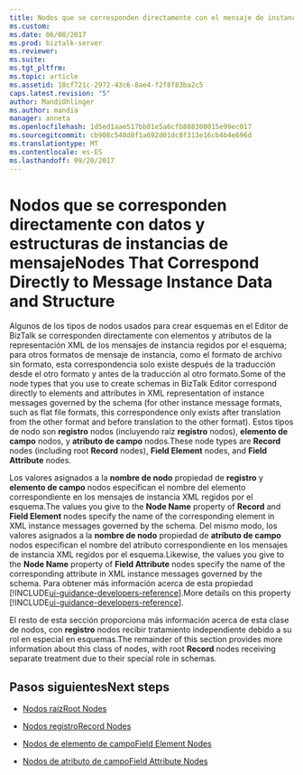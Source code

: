 ```yaml
---
title: Nodos que se corresponden directamente con el mensaje de instancia de datos y la estructura | Documentos de Microsoft
ms.custom: 
ms.date: 06/08/2017
ms.prod: biztalk-server
ms.reviewer: 
ms.suite: 
ms.tgt_pltfrm: 
ms.topic: article
ms.assetid: 18cf721c-2972-43c6-8ae4-f2f8f83ba2c5
caps.latest.revision: "5"
author: MandiOhlinger
ms.author: mandia
manager: anneta
ms.openlocfilehash: 1d5ed1aae517bb81e5a6cfb888300015e99ec017
ms.sourcegitcommit: cb908c540d8f1a692d01dc8f313e16cb4b4e696d
ms.translationtype: MT
ms.contentlocale: es-ES
ms.lasthandoff: 09/20/2017
---
```

# <a name="nodes-that-correspond-directly-to-message-instance-data-and-structure"></a><span data-ttu-id="9aa43-102">Nodos que se corresponden directamente con datos y estructuras de instancias de mensaje</span><span class="sxs-lookup"><span data-stu-id="9aa43-102">Nodes That Correspond Directly to Message Instance Data and Structure</span></span>
<span data-ttu-id="9aa43-103">Algunos de los tipos de nodos usados para crear esquemas en el Editor de BizTalk se corresponden directamente con elementos y atributos de la representación XML de los mensajes de instancia regidos por el esquema; para otros formatos de mensaje de instancia, como el formato de archivo sin formato, esta correspondencia solo existe después de la traducción desde el otro formato y antes de la traducción al otro formato.</span><span class="sxs-lookup"><span data-stu-id="9aa43-103">Some of the node types that you use to create schemas in BizTalk Editor correspond directly to elements and attributes in XML representation of instance messages governed by the schema (for other instance message formats, such as flat file formats, this correspondence only exists after translation from the other format and before translation to the other format).</span></span> <span data-ttu-id="9aa43-104">Estos tipos de nodo son **registro** nodos (incluyendo raíz **registro** nodos), **elemento de campo** nodos, y **atributo de campo** nodos.</span><span class="sxs-lookup"><span data-stu-id="9aa43-104">These node types are **Record** nodes (including root **Record** nodes), **Field Element** nodes, and **Field Attribute** nodes.</span></span>  
  
 <span data-ttu-id="9aa43-105">Los valores asignados a la **nombre de nodo** propiedad de **registro** y **elemento de campo** nodos especifican el nombre del elemento correspondiente en los mensajes de instancia XML regidos por el esquema.</span><span class="sxs-lookup"><span data-stu-id="9aa43-105">The values you give to the **Node Name** property of **Record** and **Field Element** nodes specify the name of the corresponding element in XML instance messages governed by the schema.</span></span> <span data-ttu-id="9aa43-106">Del mismo modo, los valores asignados a la **nombre de nodo** propiedad de **atributo de campo** nodos especifican el nombre del atributo correspondiente en los mensajes de instancia XML regidos por el esquema.</span><span class="sxs-lookup"><span data-stu-id="9aa43-106">Likewise, the values you give to the **Node Name** property of **Field Attribute** nodes specify the name of the corresponding attribute in XML instance messages governed by the schema.</span></span> <span data-ttu-id="9aa43-107">Para obtener más información acerca de esta propiedad [!INCLUDE[ui-guidance-developers-reference](../includes/ui-guidance-developers-reference.md)].</span><span class="sxs-lookup"><span data-stu-id="9aa43-107">More details on this property [!INCLUDE[ui-guidance-developers-reference](../includes/ui-guidance-developers-reference.md)].</span></span>
  
 <span data-ttu-id="9aa43-108">El resto de esta sección proporciona más información acerca de esta clase de nodos, con **registro** nodos recibir tratamiento independiente debido a su rol en especial en esquemas.</span><span class="sxs-lookup"><span data-stu-id="9aa43-108">The remainder of this section provides more information about this class of nodes, with root **Record** nodes receiving separate treatment due to their special role in schemas.</span></span>  
  
## <a name="next-steps"></a><span data-ttu-id="9aa43-109">Pasos siguientes</span><span class="sxs-lookup"><span data-stu-id="9aa43-109">Next steps</span></span> 
  
-   [<span data-ttu-id="9aa43-110">Nodos raíz</span><span class="sxs-lookup"><span data-stu-id="9aa43-110">Root Nodes</span></span>](../core/root-nodes.md)  
  
-   [<span data-ttu-id="9aa43-111">Nodos registro</span><span class="sxs-lookup"><span data-stu-id="9aa43-111">Record Nodes</span></span>](../core/record-nodes.md)  
  
-   [<span data-ttu-id="9aa43-112">Nodos de elemento de campo</span><span class="sxs-lookup"><span data-stu-id="9aa43-112">Field Element Nodes</span></span>](../core/field-element-nodes.md)  
  
-   [<span data-ttu-id="9aa43-113">Nodos de atributo de campo</span><span class="sxs-lookup"><span data-stu-id="9aa43-113">Field Attribute Nodes</span></span>](../core/field-attribute-nodes.md)